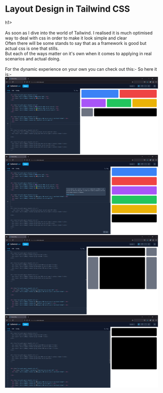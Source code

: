 <h1>Layout Design in Tailwind CSS</h1>h1>
</br>
</br>
As soon as I dive into the world of Tailwind. I realised it is much optimised way to deal with css in order to make it look simple and clear
<br>
Often there will be some stands to say that as a framework is good but actual css is one that stills.
</br>
But each of the ways matter on it's own when it comes to applying in real scenarios and actual doing.
</br>
</br>
For the dynamic experience on your own you can check out this:- <a href='https://play.tailwindcss.com/7laOXLkE1A' ></a>
So here it is:-
<img src='1.png'>
<img src='2.png'>
<img src='3.png'>
<img src='4.png'>
